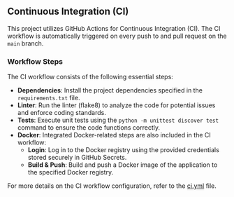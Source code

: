 ## Continuous Integration (CI)

This project utilizes GitHub Actions for Continuous Integration (CI). The CI workflow is automatically triggered on every push to and pull request on the `main` branch.

### Workflow Steps

The CI workflow consists of the following essential steps:

- **Dependencies**: Install the project dependencies specified in the `requirements.txt` file.
- **Linter**: Run the linter (flake8) to analyze the code for potential issues and enforce coding standards.
- **Tests**: Execute unit tests using the `python -m unittest discover test` command to ensure the code functions correctly.
- **Docker**: Integrated Docker-related steps are also included in the CI workflow:
  - **Login**: Log in to the Docker registry using the provided credentials stored securely in GitHub Secrets.
  - **Build & Push**: Build and push a Docker image of the application to the specified Docker registry.

For more details on the CI workflow configuration, refer to the [ci.yml](.github/workflows/ci.yml) file.